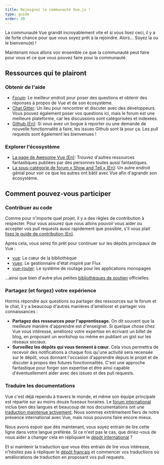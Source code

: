 ```yaml
---
title: Rejoignez la communauté Vue.js !
type: guide
order: 30
---
```


La communauté Vue grandit incroyablement vite et si vous lisez ceci, il y a de forte chance pour que vous soyez prêt à la rejoindre. Alors... Soyez la ou le bienvenu(e) !

Maintenant nous allons voir ensemble ce que la communauté peut faire pour vous et ce que vous pouvez faire pour la communauté.

## Ressources qui te plairont

### Obtenir de l'aide

- [Forum](https://forum.vuejs.org/c/french): Le meilleur endroit pour poser des questions et obtenir des réponses à propos de Vue et de son écosystème.
- [Chat Gitter](https://gitter.im/vuejs-fr/vue): Un lieu pour rencontrer et discuter avec des développeurs. Vous pouvez également poser vos questions ici, mais le forum est une meilleure plateforme, car les discussions sont catégorisées et indexées.
- [Github (En)](https://github.com/vuejs): Si vous avez un bogue à reporter ou une demande de nouvelle fonctionnalité à faire, les issues Github sont là pour ça. Les pull requests sont également les bienvenues !

### Explorer l'écosystème

- [La page de Awesome Vue (En)](https://github.com/vuejs/awesome-vue): Trouvez d'autres ressources fantastiques publiées par des personnes toutes aussi fantastiques.
- [La sous-catégorie de forum « Show and Tell » (En)](http://forum.vuejs.org/c/show-and-tell): Un autre endroit génial pour voir ce que les autres ont bâtit avec Vue afin d'agrandir son écosystème.

## Comment pouvez-vous participer

### Contribuer au code

Comme pour n'importe quel projet, il y a des règles de contribution à respecter. Pour vous assurez que nous allons pouvoir vous aider ou accepter vos pull requests aussi rapidement que possible, s'il vous plait [lisez le guide de contribution (En)](https://github.com/vuejs/vue/blob/dev/.github/CONTRIBUTING.md).

Après cela, vous serez fin prêt pour continuer sur les dépôts principaux de Vue :

- [vue](https://github.com/vuejs/vue): Le cœur de la bibliothèque
- [vuex](https://github.com/vuejs/vuex): Le gestionnaire d'état inspiré par Flux
- [vue-router](https://github.com/vuejs/vue-router): Le système de routage pour les applications monopages

...ainsi que bien d'autre plus petites [bibliothèques de soutien](https://github.com/vuejs) officielles.

### Partagez (et forgez) votre expérience

Hormis répondre aux questions ou partager des ressources sur le forum et le chat, il y a beaucoup d'autres manières d'améliorer et partager vos connaissances :

- **Partagez des ressources pour l'apprentissage.** On dit souvent que la meilleure manière d'apprendre est d'enseigner. Si quelque chose chez Vue vous intéresse, améliorez votre expertise en écrivant un billet de blog, en proposant un workshop ou même en publiant un gist sur les réseaux sociaux.
- **Surveillez les dépôts qui vous tiennent à cœur.** Cela vous permettra de recevoir des notifications à chaque fois qu'une activité sera recensée sur le dépôt, vous donnant l'occasion d'apprendre depuis le projet et de discuter à propos des futures fonctionnalités. C'est une approche fantastique pour forger son expertise et être ainsi capable d'éventuellement aider avec des issues et des pull requests.

### Traduire les documentations

Vue c'est déjà rependu à travers le monde, et même son équipe principale est répartie sur au moins douze fuseaux horaires. Le [forum international](http://forum.vuejs.org/) inclus bien des langues et beaucoup de nos documentations ont une [traduction maintenue activement](https://github.com/vuejs?utf8=%E2%9C%93&query=vuejs.org). Nous sommes extrêmement fiers de notre présence international avec Vue, mais nous pouvons faire encore mieux.

Nous avons espoir que dès maintenant, vous soyez entrain de lire cette ligne dans votre langue préférée. Si ce n'est pas le cas, que diriez-vous de nous aider à changer cela en répliquant le [dépôt international](https://github.com/vuejs/vuejs.org/) ?

Et si maintenir la traduction que vous êtes entrain de lire vous intéresse, n'hésitez pas à répliquer le [dépôt français](https://github.com/vuejs-fr/vuejs.org/) et commencer vos traductions où améliorations de traduction en proposant vos pull requests.
